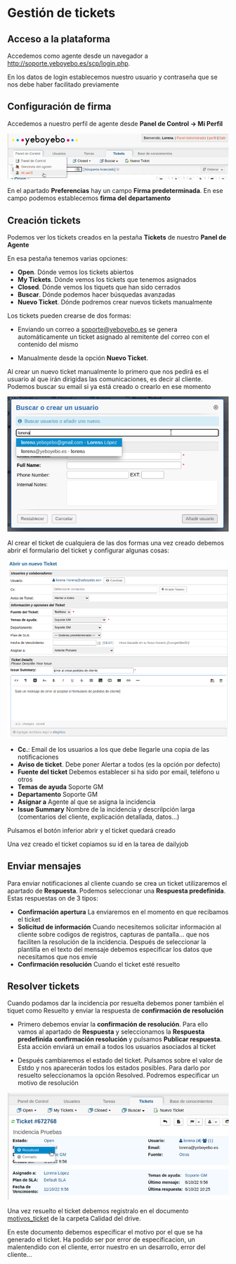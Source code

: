 # Gestión de tickets

## Acceso a la plataforma
Accedemos como agente desde un navegador a http://soporte.yeboyebo.es/scp/login.php.

En los datos de login establecemos nuestro usuario y contraseña que se nos debe haber facilitado previamente


## Configuración de firma
Accedemos a nuestro perfil de agente desde **Panel de Control -> Mi Perfil**

![Mi Perfil](./img/menu_miperfil.png)

En el apartado **Preferencias** hay un campo **Firma predeterminada**. En ese campo podemos establecemos **firma del departamento**


## Creación tickets
Podemos ver los tickets creados en la pestaña **Tickets** de nuestro **Panel de Agente**

En esa pestaña tenemos varias opciones:

- **Open**. Dónde vemos los tickets abiertos
- **My Tickets**. Dónde vemos los tickets que tenemos asignados
- **Closed**. Dónde vemos los tiquets que han sido cerrados
- **Buscar**. Dónde podemos hacer búsquedas avanzadas
- **Nuevo Ticket**. Dónde podremos crear nuevos tickets manualmente

Los tickets pueden crearse de dos formas:

- Enviando un correo a soporte@yeboyebo.es se genera automáticamente un ticket asignado al remitente del correo con el contenido del mismo

- Manualmente desde la opción **Nuevo Ticket**.


Al crear un nuevo ticket manualmente lo primero que nos pedirá es el usuario al que irán dirigidas las comunicaciones, es decir al cliente. Podemos buscar su email si ya está creado o crearlo en ese momento

![Buscar usuario](./img/busca_usuario.png)


Al crear el ticket de cualquiera de las dos formas una vez creado debemos abrir el formulario del ticket y configurar algunas cosas:

![Nuevo ticket](./img/nuevo_ticket.png)

- **Cc.**: Email de los usuarios a los que debe llegarle una copia de las notificaciones
- **Aviso de ticket**. Debe poner Alertar a todos (es la opción por defecto)
- **Fuente del ticket** Debemos establecer si ha sido por email, teléfono u otros
- **Temas de ayuda** Soporte GM
- **Departamento** Soporte GM
- **Asignar a** Agente al que se asigna la incidencia
- **Issue Summary** Nombre de la incidencia y descrilpción larga (comentarios del cliente, explicación detallada, datos...)

Pulsamos el botón inferior abrir y el ticket quedará creado

Una vez creado el ticket copiamos su id en la tarea de dailyjob


## Enviar mensajes
Para enviar notificaciones al cliente cuando se crea un ticket utilizaremos el apartado de **Respuesta**.
Podemos seleccionar una **Respuesta predefinida**. Estas respuestas on de 3 tipos:
- **Confirmación apertura** La enviaremos en el momento en que recibamos el ticket
- **Solicitud de información** Cuando necesitemos solicitar información al cliente sobre codigos de registros, capturas de pantalla... que nos faciliten la resolución de la incidencia. Después de seleccionar la plantilla en el texto del mensaje debemos especificar los datos que necesitamos que nos envíe
- **Confirmación resolución** Cuando el ticket esté resuelto


## Resolver tickets
Cuando podamos dar la incidencia por resuelta debemos poner también el tiquet como Resuelto y enviar la respuesta de **confirmación de resolución**

- Primero debemos enviar la **confirmación de resolución**. Para ello vamos al apartado de **Respuesta** y seleccionamos la **Respuesta predefinida** **confirmación resolución** y pulsamos **Publicar respuesta**. Esta acción enviará un email a todos los usuarios asociados al ticket

- Después cambiaremos el estado del ticket. Pulsamos sobre el valor de Estdo y nos aparecerán todos los estados posibles. Para darlo por resuelto seleccionamos la opción Resolved. Podremos especificar un motivo de resolución

![Resolver ticket](./img/resolver_ticket.png)

Una vez resuelto el ticket debemos registralo en el documento [motivos_ticket](https://docs.google.com/spreadsheets/d/1zinygYjlrDLStBCm1qKVw6brCKrl_Okv6S7A79Iy4ZM/edit#gid=0) de la carpeta Calidad del drive.

En este documento debemos especificar el motivo por el que se ha generado el ticket. Ha podido ser por error de especificacion, un malentendido con el cliente, error nuestro en un desarrollo, error del cliente...